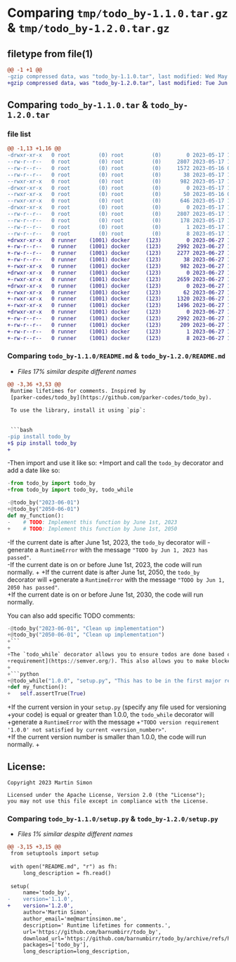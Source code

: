 # Comparing `tmp/todo_by-1.1.0.tar.gz` & `tmp/todo_by-1.2.0.tar.gz`

## filetype from file(1)

```diff
@@ -1 +1 @@
-gzip compressed data, was "todo_by-1.1.0.tar", last modified: Wed May 17 12:09:22 2023, max compression
+gzip compressed data, was "todo_by-1.2.0.tar", last modified: Tue Jun 27 11:49:29 2023, max compression
```

## Comparing `todo_by-1.1.0.tar` & `todo_by-1.2.0.tar`

### file list

```diff
@@ -1,13 +1,16 @@
-drwxr-xr-x   0 root         (0) root         (0)        0 2023-05-17 12:09:22.399183 todo_by-1.1.0/
--rw-r--r--   0 root         (0) root         (0)     2807 2023-05-17 12:09:22.397181 todo_by-1.1.0/PKG-INFO
--rw-r--r--   0 root         (0) root         (0)     1572 2023-05-16 05:48:59.000000 todo_by-1.1.0/README.md
--rw-r--r--   0 root         (0) root         (0)       38 2023-05-17 12:09:22.400181 todo_by-1.1.0/setup.cfg
--rwxr-xr-x   0 root         (0) root         (0)      982 2023-05-17 12:09:08.000000 todo_by-1.1.0/setup.py
-drwxr-xr-x   0 root         (0) root         (0)        0 2023-05-17 12:09:22.313311 todo_by-1.1.0/todo_by/
--rwxr-xr-x   0 root         (0) root         (0)       50 2023-05-16 05:06:54.000000 todo_by-1.1.0/todo_by/__init__.py
--rwxr-xr-x   0 root         (0) root         (0)      646 2023-05-17 12:07:01.000000 todo_by-1.1.0/todo_by/main.py
-drwxr-xr-x   0 root         (0) root         (0)        0 2023-05-17 12:09:22.379182 todo_by-1.1.0/todo_by.egg-info/
--rw-r--r--   0 root         (0) root         (0)     2807 2023-05-17 12:09:22.000000 todo_by-1.1.0/todo_by.egg-info/PKG-INFO
--rw-r--r--   0 root         (0) root         (0)      178 2023-05-17 12:09:22.000000 todo_by-1.1.0/todo_by.egg-info/SOURCES.txt
--rw-r--r--   0 root         (0) root         (0)        1 2023-05-17 12:09:22.000000 todo_by-1.1.0/todo_by.egg-info/dependency_links.txt
--rw-r--r--   0 root         (0) root         (0)        8 2023-05-17 12:09:22.000000 todo_by-1.1.0/todo_by.egg-info/top_level.txt
+drwxr-xr-x   0 runner    (1001) docker     (123)        0 2023-06-27 11:49:29.719121 todo_by-1.2.0/
+-rw-r--r--   0 runner    (1001) docker     (123)     2992 2023-06-27 11:49:29.719121 todo_by-1.2.0/PKG-INFO
+-rw-r--r--   0 runner    (1001) docker     (123)     2277 2023-06-27 11:49:20.000000 todo_by-1.2.0/README.md
+-rw-r--r--   0 runner    (1001) docker     (123)       38 2023-06-27 11:49:29.719121 todo_by-1.2.0/setup.cfg
+-rwxr-xr-x   0 runner    (1001) docker     (123)      982 2023-06-27 11:49:20.000000 todo_by-1.2.0/setup.py
+drwxr-xr-x   0 runner    (1001) docker     (123)        0 2023-06-27 11:49:29.715121 todo_by-1.2.0/tests/
+-rwxr-xr-x   0 runner    (1001) docker     (123)     2659 2023-06-27 11:49:20.000000 todo_by-1.2.0/tests/test.py
+drwxr-xr-x   0 runner    (1001) docker     (123)        0 2023-06-27 11:49:29.719121 todo_by-1.2.0/todo_by/
+-rwxr-xr-x   0 runner    (1001) docker     (123)       62 2023-06-27 11:49:20.000000 todo_by-1.2.0/todo_by/__init__.py
+-rwxr-xr-x   0 runner    (1001) docker     (123)     1320 2023-06-27 11:49:20.000000 todo_by-1.2.0/todo_by/main.py
+-rwxr-xr-x   0 runner    (1001) docker     (123)     1496 2023-06-27 11:49:20.000000 todo_by-1.2.0/todo_by/utils.py
+drwxr-xr-x   0 runner    (1001) docker     (123)        0 2023-06-27 11:49:29.719121 todo_by-1.2.0/todo_by.egg-info/
+-rw-r--r--   0 runner    (1001) docker     (123)     2992 2023-06-27 11:49:29.000000 todo_by-1.2.0/todo_by.egg-info/PKG-INFO
+-rw-r--r--   0 runner    (1001) docker     (123)      209 2023-06-27 11:49:29.000000 todo_by-1.2.0/todo_by.egg-info/SOURCES.txt
+-rw-r--r--   0 runner    (1001) docker     (123)        1 2023-06-27 11:49:29.000000 todo_by-1.2.0/todo_by.egg-info/dependency_links.txt
+-rw-r--r--   0 runner    (1001) docker     (123)        8 2023-06-27 11:49:29.000000 todo_by-1.2.0/todo_by.egg-info/top_level.txt
```

### Comparing `todo_by-1.1.0/README.md` & `todo_by-1.2.0/README.md`

 * *Files 17% similar despite different names*

```diff
@@ -3,36 +3,53 @@
 Runtime lifetimes for comments. Inspired by
 [parker-codes/todo_by](https://github.com/parker-codes/todo_by).
 
 To use the library, install it using `pip`:
 
 
 ```bash
-pip install todo_by
+$ pip install todo_by
+
 ```
 
-Then import and use it like so:
+Import and call the `todo_by` decorator and add a date like so:
 
 ```python
-from todo_by import todo_by
+from todo_by import todo_by, todo_while
 
-@todo_by("2023-06-01")
+@todo_by("2050-06-01")
 def my_function():
-    # TODO: Implement this function by June 1st, 2023
+    # TODO: Implement this function by June 1st, 2050
 ```
-If the current date is after June 1st, 2023, the `todo_by` decorator will
-generate a `RuntimeError` with the message `"TODO by Jun 1, 2023 has passed"`.  
-If the current date is on or before June 1st, 2023, the code will run normally.
+
+If the current date is after June 1st, 2050, the `todo_by` decorator will
+generate a `RuntimeError` with the message `"TODO by Jun 1, 2050 has passed"`.  
+If the current date is on or before June 1st, 2030, the code will run normally.
 
 You can also add specific TODO comments:
 
 ```python
-@todo_by("2023-06-01", "Clean up implementation")
+@todo_by("2050-06-01", "Clean up implementation")
+```
+
+The `todo_while` decorator allows you to ensure todos are done based on a [SemVer
+requirement](https://semver.org/). This also allows you to make blockers:
+
+```python
+@todo_while("1.0.0", "setup.py", "This has to be in the first major release")
+def my_function():
+   self.assertTrue(True)
 ```
 
+If the current version in your `setup.py` (specify any file used for versioning
+your code) is equal or greater than 1.0.0, the `todo_while` decorator will
+generate a `RuntimeError` with the message 
+`"TODO version requirement '1.0.0' not satisfied by current <version_number>"`.  
+If the current version number is smaller than 1.0.0, the code will run normally.
+
 ## License:
 
 ```
 Copyright 2023 Martin Simon
 
 Licensed under the Apache License, Version 2.0 (the "License");
 you may not use this file except in compliance with the License.
```

### Comparing `todo_by-1.1.0/setup.py` & `todo_by-1.2.0/setup.py`

 * *Files 1% similar despite different names*

```diff
@@ -3,15 +3,15 @@
 from setuptools import setup
 
 with open("README.md", "r") as fh:
     long_description = fh.read()
 
 setup(
     name='todo_by',
-    version='1.1.0',
+    version='1.2.0',
     author='Martin Simon',
     author_email='me@martinsimon.me',
     description=' Runtime lifetimes for comments.',
     url='https://github.com/barnumbirr/todo_by',
     download_url='https://github.com/barnumbirr/todo_by/archive/refs/heads/master.zip',
     packages=['todo_by'],
     long_description=long_description,
```

